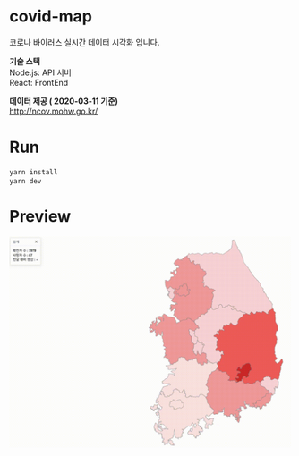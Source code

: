 ﻿# covid-map
코로나 바이러스 실시간 데이터 시각화 입니다.

**기술 스택**<br>
Node.js: API 서버<br>
React: FrontEnd

**데이터 제공 ( 2020-03-11 기준)**<br>
http://ncov.mohw.go.kr/
# Run
~~~
yarn install
yarn dev
~~~
# Preview
![Alt Text](https://github.com/gron1gh1/covid-map/blob/master/preview.gif)
